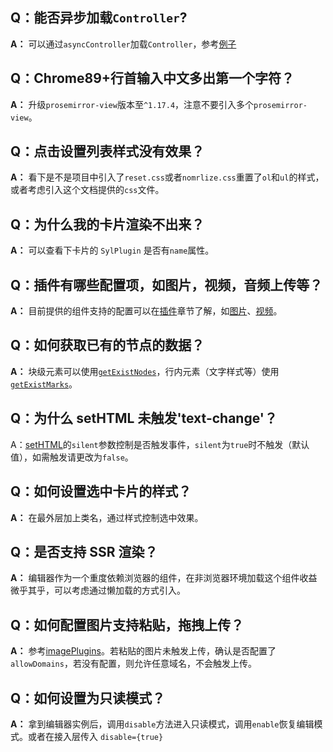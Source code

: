 ## Q：能否异步加载`Controller`?

**A：** 可以通过`asyncController`加载`Controller`，参考[例子](/zh-cn/plugins/syl-plugin?id=基本结构)

## Q：Chrome89+行首输入中文多出第一个字符？

**A：** 升级`prosemirror-view`版本至`^1.17.4`，注意不要引入多个`prosemirror-view`。

## Q：点击设置列表样式没有效果？

**A：** 看下是不是项目中引入了`reset.css`或者`nomrlize.css`重置了`ol`和`ul`的样式，或者考虑引入这个文档提供的`css`文件。

## Q：为什么我的卡片渲染不出来？

**A：** 可以查看下卡片的 `SylPlugin` 是否有`name`属性。

## Q：插件有哪些配置项，如图片，视频，音频上传等？

**A：** 目前提供的组件支持的配置可以在[插件](/zh-cn/plugins/README)章节了解，如[图片](/zh-cn/plugins/image)、[视频](/zh-cn/plugins/video)。

## Q：如何获取已有的节点的数据？

**A：** 块级元素可以使用[`getExistNodes`](/zh-cn/api?id=getexistnodes)，行内元素（文字样式等）使用[`getExistMarks`](/zh-cn/api?id=getexistmarks)。

## Q：为什么 setHTML 未触发'text-change'？

A：[setHTML](/zh-cn/api?id=sethtml)的`silent`参数控制是否触发事件，`silent`为`true`时不触发（默认值），如需触发请更改为`false`。

## Q：如何设置选中卡片的样式？

**A：** 在最外层加上类名，通过样式控制选中效果。

## Q：是否支持 SSR 渲染？

**A：** 编辑器作为一个重度依赖浏览器的组件，在非浏览器环境加载这个组件收益微乎其乎，可以考虑通过懒加载的方式引入。

## Q：如何配置图片支持粘贴，拖拽上传？

**A：** 参考[imagePlugins](/zh-cn/plugins/image)。若粘贴的图片未触发上传，确认是否配置了`allowDomains`，若没有配置，则允许任意域名，不会触发上传。

## Q：如何设置为只读模式？

**A：** 拿到编辑器实例后，调用`disable`方法进入只读模式，调用`enable`恢复编辑模式。或者在接入层传入 `disable={true}`
